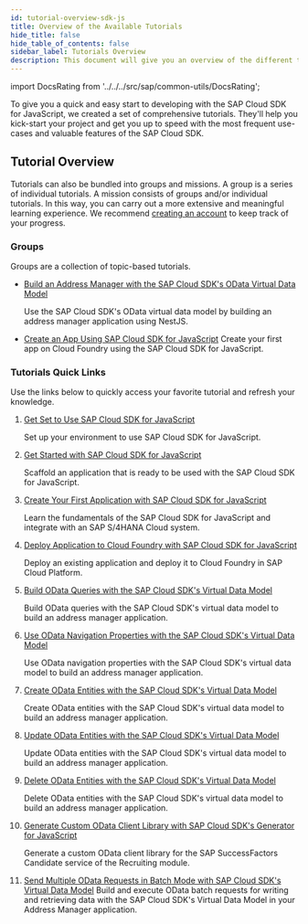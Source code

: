 ```yaml
---
id: tutorial-overview-sdk-js
title: Overview of the Available Tutorials
hide_title: false
hide_table_of_contents: false
sidebar_label: Tutorials Overview
description: This document will give you an overview of the different tutorials for the SAP Cloud SDK for JavaScript.
---
```

import DocsRating from '../../../src/sap/common-utils/DocsRating';

To give you a quick and easy start to developing with the SAP Cloud SDK for JavaScript, we created a set of comprehensive tutorials.
They'll help you kick-start your project and get you up to speed with the most frequent use-cases and valuable features of the SAP Cloud SDK.

## Tutorial Overview

Tutorials can also be bundled into groups and missions.
A group is a series of individual tutorials.
A mission consists of groups and/or individual tutorials.
In this way, you can carry out a more extensive and meaningful learning experience.
We recommend [creating an account](https://developers.sap.com/bin/fiji/es/login.sapdxdevs.html) to keep track of your progress.

### Groups

Groups are a collection of topic-based tutorials.

- [Build an Address Manager with the SAP Cloud SDK's OData Virtual Data Model](https://developers.sap.com/group.cloudsdk-js-vdm.html)

  Use the SAP Cloud SDK's OData virtual data model by building an address manager application using NestJS.

- [Create an App Using SAP Cloud SDK for JavaScript](https://developers.sap.com/group.s4sdk-js-cloud-foundry.html)
  Create your first app on Cloud Foundry using the SAP Cloud SDK for JavaScript.

### Tutorials Quick Links

Use the links below to quickly access your favorite tutorial and refresh your knowledge.

1. [Get Set to Use SAP Cloud SDK for JavaScript](https://developers.sap.com/tutorials/s4sdkjs-prerequisites.html)

   Set up your environment to use SAP Cloud SDK for JavaScript.

2. [Get Started with SAP Cloud SDK for JavaScript](https://developers.sap.com/tutorials/s4sdkjs-getting-started.html)

   Scaffold an application that is ready to be used with the SAP Cloud SDK for JavaScript.

3. [Create Your First Application with SAP Cloud SDK for JavaScript](https://developers.sap.com/tutorials/s4sdkjs-odata-service-cloud-foundry.html)

   Learn the fundamentals of the SAP Cloud SDK for JavaScript and integrate with an SAP S/4HANA Cloud system.

4. [Deploy Application to Cloud Foundry with SAP Cloud SDK for JavaScript](https://developers.sap.com/tutorials/s4sdkjs-deploy-application-cloud-foundry.html)

   Deploy an existing application and deploy it to Cloud Foundry in SAP Cloud Platform.

5. [Build OData Queries with the SAP Cloud SDK's Virtual Data Model](https://developers.sap.com/tutorials/cloudsdk-js-vdm-getall.html)

   Build OData queries with the SAP Cloud SDK's virtual data model to build an address manager application.

6. [Use OData Navigation Properties with the SAP Cloud SDK's Virtual Data Model](https://developers.sap.com/tutorials/cloudsdk-js-vdm-getbykey.html)

   Use OData navigation properties with the SAP Cloud SDK's virtual data model to build an address manager application.

7. [Create OData Entities with the SAP Cloud SDK's Virtual Data Model](https://developers.sap.com/tutorials/cloudsdk-js-vdm-create.html)

   Create OData entities with the SAP Cloud SDK's virtual data model to build an address manager application.

8. [Update OData Entities with the SAP Cloud SDK's Virtual Data Model](https://developers.sap.com/tutorials/cloudsdk-js-vdm-update.html)

   Update OData entities with the SAP Cloud SDK's virtual data model to build an address manager application.

9. [Delete OData Entities with the SAP Cloud SDK's Virtual Data Model](https://developers.sap.com/tutorials/cloudsdk-js-vdm-delete.html)

   Delete OData entities with the SAP Cloud SDK's virtual data model to build an address manager application.

10. [Generate Custom OData Client Library with SAP Cloud SDK's Generator for JavaScript](https://developers.sap.com/tutorials/cloudsdk-js-generator.html)

    Generate a custom OData client library for the SAP SuccessFactors Candidate service of the Recruiting module.

11. [Send Multiple OData Requests in Batch Mode with SAP Cloud SDK's Virtual Data Model](https://developers.sap.com/tutorials/cloudsdk-js-odata-batch-changeset.html)
    Build and execute OData batch requests for writing and retrieving data with the SAP Cloud SDK's Virtual Data Model in your Address Manager application.
